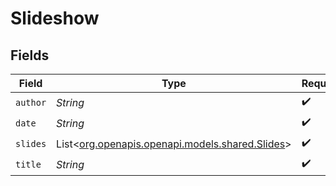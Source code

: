 # Slideshow


## Fields

| Field                                                                            | Type                                                                             | Required                                                                         | Description                                                                      |
| -------------------------------------------------------------------------------- | -------------------------------------------------------------------------------- | -------------------------------------------------------------------------------- | -------------------------------------------------------------------------------- |
| `author`                                                                         | *String*                                                                         | :heavy_check_mark:                                                               | N/A                                                                              |
| `date`                                                                           | *String*                                                                         | :heavy_check_mark:                                                               | N/A                                                                              |
| `slides`                                                                         | List<[org.openapis.openapi.models.shared.Slides](../../models/shared/Slides.md)> | :heavy_check_mark:                                                               | N/A                                                                              |
| `title`                                                                          | *String*                                                                         | :heavy_check_mark:                                                               | N/A                                                                              |